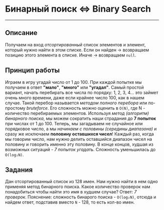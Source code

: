 # Бинарный поиск <=> Binary Search

---

## Описание

Получаем на вход *отсортированный* список элементов и элемент, который нужно найти в этом списке.
Если он найден -> возвращаем позицию этого элемента в списке.
Иначе -> возвращаем `null`.

## Принцип работы

Играем в игру угадай число от 1 до 100. При каждой попытке мы получаем в ответ **"мало"**, **"много"** или **"угадал"**.
Самый простой вариант, начать перебирать все числа по порядку: 1, 2, 3, 4... это займет очень много времени, даже если крайнее число 100, как в нашем случае.
Такой перебор называется *методом полного перебора* или по-простому *bruteforce*. Его сложность можно оценить в `O(N)`, где N - количество перебираемых элементов.
Используя *метод (алгоритм) бинарного поиска*, мы можем сократить наши страдания до **7 попыток** при числах от 1 до 100.
Теперь, мы загадываем не случайное или порядковое число, а мы *начинаем с половины (середины диапазона)* и сразу же исключаем **половину оставшихся чисел**!
Каждый раз, когда мы говорим число, нам нужно делить оставшийся диапазон чисел на половину и говорить именно эту половину.
В конце концов, худшая из возможных ситуаций - *7 попыток угадать*. Сложность уменьшилась до `O(log₂N)`.

## Задания

Дан отсортированный список из 128 имен. Нам нужно найти в нем одно применяя метод бинарного поиска.
Какое количество проверок нам понадобиться чтобы найти это имя в худшем случае?
Ответ: *7 проверок*.
Пояснение: сложность бинарого поиска - `O(log₂N)`, отсюда и найдем ответ, подставив вместо `N` - 128, то есть кол-во имен.
